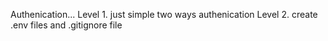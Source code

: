 Authenication...
Level 1. just simple two ways authenication
Level 2. create .env files and .gitignore file